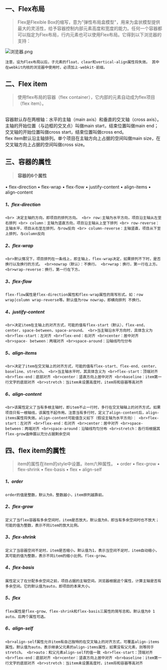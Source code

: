 ## 一、Flex布局
>Flex是Flexible Box的缩写，意为"弹性布局盒模型"，用来为盒状模型提供最大的灵活性，给予容器控制内部元素高度和宽度的能力。任何一个容器都可以指定为Flex布局，行内元素也可以使用Flex布局。它得到以下浏览器的支持：


![浏览器.png](http://upload-images.jianshu.io/upload_images/3229842-eaecdbf8f2d1faea.png?imageMogr2/auto-orient/strip%7CimageView2/2/w/1240)

``
注意，设为Flex布局以后，子元素的float、clear和vertical-align属性将失效。
其中在webkit内核的浏览器中使用时，必须加上-webkit-前缀。
``
## 二、Flex item
>使用flex布局的容器（flex container），它内部的元素自动成为flex项目（flex item）。

<br>容器默认存在两根轴：水平的主轴（main axis）和垂直的交叉轴（cross axis）。主轴的开始位置（与边框的交叉点）叫做main start，结束位置叫做main end；交叉轴的开始位置叫做cross start，结束位置叫做cross end。
<br>flex item默认沿主轴排列。单个项目在主轴方向上占据的空间叫做main size，在交叉轴方向上占据的空间叫做cross size。
## 三、容器的属性
>#### 容器的6个属性
• flex-direction
• flex-wrap
• flex-flow
• justify-content
• align-items
• align-content


##### 1、flex-direction
``
<br> 决定主轴的方向，即项目的排列方向。
<br> row:主轴为水平方向，项目沿主轴从左至右排列
<br> column：主轴为竖直方向，项目沿主轴从上至下排列
<br> row-reverse：主轴水平，项目从右至左排列，与row反向
<br> column-reverse：主轴竖直，项目从下至上排列，与column反向
``
##### 2、flex-wrap
``
<br>默认情况下，项目排列在一条线上，即主轴上，flex-wrap决定，如果排列不下时，是否换行以及换行的方式。
<br>nowrap（默认）：不换行。
<br>wrap：换行，第一行在上方。
<br>wrap-reverse：换行，第一行在下方。
``
##### 3、flex-flow
``
flex-flow属性是flex-direction属性和flex-wrap属性的简写形式。如：row wrap|column wrap-reverse等。默认值为row nowrap，即横向排列 不换行。
``
##### 4、justify-content
``
<br>决定item在主轴上的对齐方式，可能的值有flex-start（默认），flex-end，center，space-between，space-around。
<br>当主轴沿水平方向时，具体含义为
<br>flex-start：左对齐
<br>flex-end：右对齐
<br>center：居中对齐
<br>space- between：两端对齐
<br>space-around：沿轴线均匀分布
``
##### 5、align-items
``
<br>决定了item在交叉轴上的对齐方式，可能的值有flex-start、flex-end、center、baseline、stretch。
<br>当主轴水平时，其具体含义为
<br>flex-start：顶端对齐
<br>flex-end：底部对齐
<br>center：竖直方向上居中对齐
<br>baseline：item第一行文字的底部对齐
<br>stretch：当item未设置高度时，item将和容器等高对齐
``
##### 6、align-content
``
<br>该属性定义了当有多根主轴时，即item不止一行时，多行在交叉轴轴上的对齐方式。如果项目只有一根轴线，该属性不起作用。注意当有多行时，定义了align-content后，align-items属性将失效。align-content可能值含义如下（假设主轴为水平方向）：
<br>flex-start：左对齐
<br>flex-end：右对齐
<br>center：居中对齐
<br>space- between：两端对齐
<br>space-around：沿轴线均匀分布
<br>stretch：各行将根据其flex-grow值伸展以充分占据剩余空间
``
## 四、flex item的属性
>item的属性在item的style中设置。item六种属性。
• order
• flex-grow
• flex-shrink
• flex-basis
• flex
• align-self

##### 1、order
``
order的值是整数，默认为0，整数越小，item排列越靠前。
``
##### 2、flex-grow
``
定义了当flex容器有多余空间时，item是否放大。默认值为0，即当有多余空间时也不放大；可能的值为整数，表示不同item的放大比例。
``
##### 3、flex-shrink
``
定义了当容器空间不足时，item是否缩小。默认值为1，表示当空间不足时，item自动缩小，其可能的值为整数，表示不同item的缩小比例。flex-grow。
``
##### 4、flex-basis
``
属性定义了在分配多余空间之前，项目占据的主轴空间。浏览器根据这个属性，计算主轴是否有多余空间。它的默认值为auto，即项目的本来大小。
``
##### 5、flex
``
flex属性是flex-grow、flex-shrink和flex-basis三属性的简写总和。默认值为0 1 auto。后两个属性可选。
``
##### 6、align-self
``
<br>align-self属性允许item有自己独特的在交叉轴上的对齐方式，可覆盖align-items属性。默认值为auto，表示继承父元素的align-items属性，如果没有父元素，则等同于stretch。
<br>auto：和父元素align-self的值一致
<br>flex-start：顶端对齐
<br>flex-end：底部对齐
<br>center：竖直方向上居中对齐
<br>baseline：item第一行文字的底部对齐
<br>stretch：当item未设置高度时，item将和容器等高对齐
``

